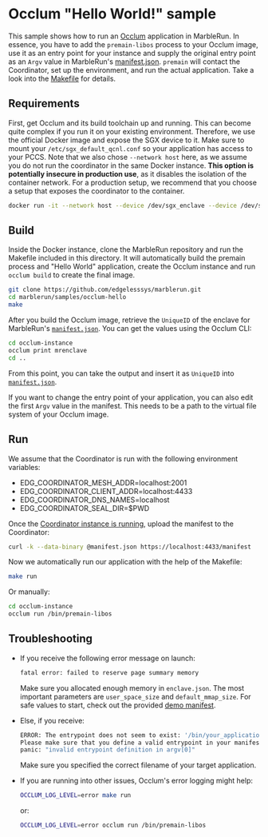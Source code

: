 # Occlum "Hello World!" sample

This sample shows how to run an [Occlum](https://github.com/occlum/occlum) application in MarbleRun. In essence, you have to add the `premain-libos` process to your Occlum image, use it as an entry point for your instance and supply the original entry point as an `Argv` value in MarbleRun's [manifest.json](manifest.json). `premain` will contact the Coordinator, set up the environment, and run the actual application. Take a look into the [Makefile](Makefile) for details.

## Requirements

First, get Occlum and its build toolchain up and running. This can become quite complex if you run it on your existing environment. Therefore, we use the official Docker image and expose the SGX device to it.
Make sure to mount your `/etc/sgx_default_qcnl.conf` so your application has access to your PCCS.
Note that we also chose `--network host` here, as we assume you do not run the coordinator in the same Docker instance. **This option is potentially insecure in production use**, as it disables the isolation of the container network. For a production setup, we recommend that you choose a setup that exposes the coordinator to the container.

```sh
docker run -it --network host --device /dev/sgx_enclave --device /dev/sgx_provision -v /dev/sgx:/dev/sgx -v /etc/sgx_default_qcnl.conf:/etc/sgx_default_qcnl.conf occlum/occlum:0.31.0-ubuntu22.04
```

## Build

Inside the Docker instance, clone the MarbleRun repository and run the Makefile included in this directory. It will automatically build the premain process and "Hello World" application, create the Occlum instance and run `occlum build` to create the final image.

```sh
git clone https://github.com/edgelesssys/marblerun.git
cd marblerun/samples/occlum-hello
make
```

After you build the Occlum image, retrieve the `UniqueID` of the enclave for MarbleRun's [`manifest.json`](manifest.json). You can get the values using the Occlum CLI:

```sh
cd occlum-instance
occlum print mrenclave
cd ..
```

From this point, you can take the output and insert it as `UniqueID` into [`manifest.json`](manifest.json).

If you want to change the entry point of your application, you can also edit the first `Argv` value in the manifest. This needs to be a path to the virtual file system of your Occlum image.

## Run

We assume that the Coordinator is run with the following environment variables:

- EDG_COORDINATOR_MESH_ADDR=localhost:2001
- EDG_COORDINATOR_CLIENT_ADDR=localhost:4433
- EDG_COORDINATOR_DNS_NAMES=localhost
- EDG_COORDINATOR_SEAL_DIR=$PWD

Once the [Coordinator instance is running](../../BUILD.md#run-the-coordinator), upload the manifest to the Coordinator:

```sh
curl -k --data-binary @manifest.json https://localhost:4433/manifest
```

Now we automatically run our application with the help of the Makefile:

```sh
make run
```

Or manually:

```sh
cd occlum-instance
occlum run /bin/premain-libos
```

## Troubleshooting

- If you receive the following error message on launch:

    ```sh
    fatal error: failed to reserve page summary memory
    ```

    Make sure you allocated enough memory in `enclave.json`. The most important parameters are `user_space_size` and `default_mmap_size`. For safe values to start, check out the provided [demo manifest](Occlum.json).

- Else, if you receive:

    ```sh
    ERROR: The entrypoint does not seem to exist: '/bin/your_application'
    Please make sure that you define a valid entrypoint in your manifest (for example: /bin/hello_world).
    panic: "invalid entrypoint definition in argv[0]"
    ```

    Make sure you specified the correct filename of your target application.

- If you are running into other issues, Occlum's error logging might help:

    ```sh
    OCCLUM_LOG_LEVEL=error make run
    ```

    or:

    ```sh
    OCCLUM_LOG_LEVEL=error occlum run /bin/premain-libos
    ```
